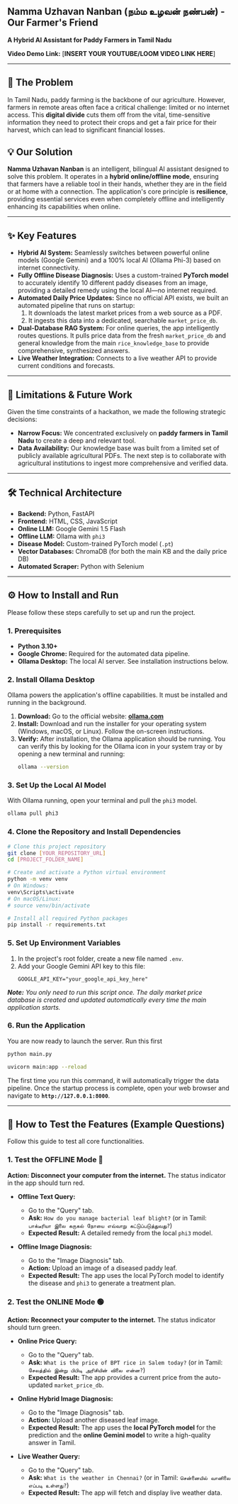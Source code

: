 


##  **Namma Uzhavan Nanban (நம்ம உழவன் நண்பன்) - Our Farmer's Friend**

**A Hybrid AI Assistant for Paddy Farmers in Tamil Nadu**

**Video Demo Link:** [**INSERT YOUR YOUTUBE/LOOM VIDEO LINK HERE**]

---

## **🌾 The Problem**

In Tamil Nadu, paddy farming is the backbone of our agriculture. However, farmers in remote areas often face a critical challenge: limited or no internet access. This **digital divide** cuts them off from the vital, time-sensitive information they need to protect their crops and get a fair price for their harvest, which can lead to significant financial losses.

## **💡 Our Solution**

**Namma Uzhavan Nanban** is an intelligent, bilingual AI assistant designed to solve this problem. It operates in a **hybrid online/offline mode**, ensuring that farmers have a reliable tool in their hands, whether they are in the field or at home with a connection. The application's core principle is **resilience**, providing essential services even when completely offline and intelligently enhancing its capabilities when online.

---

## **✨ Key Features**

* **Hybrid AI System:** Seamlessly switches between powerful online models (Google Gemini) and a 100% local AI (Ollama Phi-3) based on internet connectivity.
* **Fully Offline Disease Diagnosis:** Uses a custom-trained **PyTorch model** to accurately identify 10 different paddy diseases from an image, providing a detailed remedy using the local AI—no internet required.
* **Automated Daily Price Updates:** Since no official API exists, we built an automated pipeline that runs on startup:
    1.  It downloads the latest market prices from a web source as a PDF.
    2.  It ingests this data into a dedicated, searchable `market_price_db`.
* **Dual-Database RAG System:** For online queries, the app intelligently routes questions. It pulls price data from the fresh `market_price_db` and general knowledge from the main `rice_knowledge_base` to provide comprehensive, synthesized answers.
* **Live Weather Integration:** Connects to a live weather API to provide current conditions and forecasts.

---

## **🚧 Limitations & Future Work**

Given the time constraints of a hackathon, we made the following strategic decisions:
* **Narrow Focus:** We concentrated exclusively on **paddy farmers in Tamil Nadu** to create a deep and relevant tool.
* **Data Availability:** Our knowledge base was built from a limited set of publicly available agricultural PDFs. The next step is to collaborate with agricultural institutions to ingest more comprehensive and verified data.

---

## 🛠️ Technical Architecture

* **Backend:** Python, FastAPI
* **Frontend:** HTML, CSS, JavaScript
* **Online LLM:** Google Gemini 1.5 Flash
* **Offline LLM:** Ollama with `phi3`
* **Disease Model:** Custom-trained PyTorch model (`.pt`)
* **Vector Databases:** ChromaDB (for both the main KB and the daily price DB)
* **Automated Scraper:** Python with Selenium

---

## ⚙️ How to Install and Run

Please follow these steps carefully to set up and run the project.

### **1. Prerequisites**

* **Python 3.10+**
* **Google Chrome:** Required for the automated data pipeline.
* **Ollama Desktop:** The local AI server. See installation instructions below.

### **2. Install Ollama Desktop**

Ollama powers the application's offline capabilities. It must be installed and running in the background.

1.  **Download:** Go to the official website: [**ollama.com**](https://ollama.com/)
2.  **Install:** Download and run the installer for your operating system (Windows, macOS, or Linux). Follow the on-screen instructions.
3.  **Verify:** After installation, the Ollama application should be running. You can verify this by looking for the Ollama icon in your system tray or by opening a new terminal and running:
    ```bash
    ollama --version
    ```
    

### **3. Set Up the Local AI Model**

With Ollama running, open your terminal and pull the `phi3` model.
```bash
ollama pull phi3
````

### **4. Clone the Repository and Install Dependencies**

```bash
# Clone this project repository
git clone [YOUR_REPOSITORY_URL]
cd [PROJECT_FOLDER_NAME]

# Create and activate a Python virtual environment
python -m venv venv
# On Windows:
venv\Scripts\activate
# On macOS/Linux:
# source venv/bin/activate

# Install all required Python packages
pip install -r requirements.txt
```

### **5. Set Up Environment Variables**

1.  In the project's root folder, create a new file named `.env`.
2.  Add your Google Gemini API key to this file:
    ```
    GOOGLE_API_KEY="your_google_api_key_here"
    ```


***Note:** You only need to run this script once. The daily market price database is created and updated automatically every time the main application starts.*

### **6. Run the Application**

You are now ready to launch the server.
Run this first 
```bash
python main.py
```

```bash
uvicorn main:app --reload
```

The first time you run this command, it will automatically trigger the data pipeline. Once the startup process is complete, open your web browser and navigate to **`http://127.0.0.1:8000`**.

-----

## 🧪 How to Test the Features (Example Questions)

Follow this guide to test all core functionalities.

### **1. Test the OFFLINE Mode** 🔴

**Action:** **Disconnect your computer from the internet.** The status indicator in the app should turn red.

  * **Offline Text Query:**

      * Go to the "Query" tab.
      * **Ask:** `How do you manage bacterial leaf blight?` (or in Tamil: `பாக்டீரியா இலை கருகல் நோயை எவ்வாறு கட்டுப்படுத்துவது?`)
      * **Expected Result:** A detailed remedy from the local `phi3` model.

  * **Offline Image Diagnosis:**

      * Go to the "Image Diagnosis" tab.
      * **Action:** Upload an image of a diseased paddy leaf.
      * **Expected Result:** The app uses the local PyTorch model to identify the disease and `phi3` to generate a treatment plan.

### **2. Test the ONLINE Mode** 🟢

**Action:** **Reconnect your computer to the internet.** The status indicator should turn green.

  * **Online Price Query:**

      * Go to the "Query" tab.
      * **Ask:** `What is the price of BPT rice in Salem today?` (or in Tamil: `சேலத்தில் இன்று பிபிடி அரிசியின் விலை என்ன?`)
      * **Expected Result:** The app provides a current price from the auto-updated `market_price_db`.

  * **Online Hybrid Image Diagnosis:**

      * Go to the "Image Diagnosis" tab.
      * **Action:** Upload another diseased leaf image.
      * **Expected Result:** The app uses the **local PyTorch model** for the prediction and the **online Gemini model** to write a high-quality answer in Tamil.

  * **Live Weather Query:**

      * Go to the "Query" tab.
      * **Ask:** `What is the weather in Chennai?` (or in Tamil: `சென்னையில் வானிலை எப்படி உள்ளது?`)
      * **Expected Result:** The app will fetch and display live weather data.

<!-- end list -->

```
```


